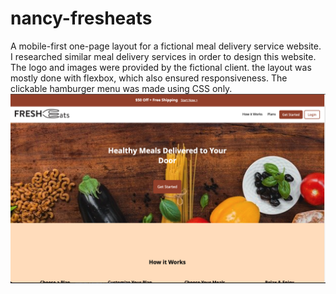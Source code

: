 # nancy-fresheats
A mobile-first one-page layout for a fictional meal delivery service website. I researched similar meal delivery services in order to design this website. The logo and images were provided by the fictional client. the layout was mostly done with flexbox, which also ensured responsiveness. The clickable hamburger menu was made using CSS only.
![fresheats screenshot](fresheats-screenshot.png)

